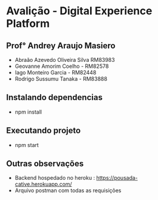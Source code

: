 # Avalição - Digital Experience Platform
## Prof° Andrey Araujo Masiero

- Abraão Azevedo Oliveira Silva RM83983
- Geovanne Amorim Coelho - RM82578
- Iago Monteiro Garcia - RM82448
- Rodrigo Sussumu Tanaka - RM83888

## Instalando dependencias
* npm install

## Executando projeto
* npm start

## Outras observações
* Backend hospedado no heroku : https://pousada-cative.herokuapp.com/
* Arquivo postman com todas as requisições
